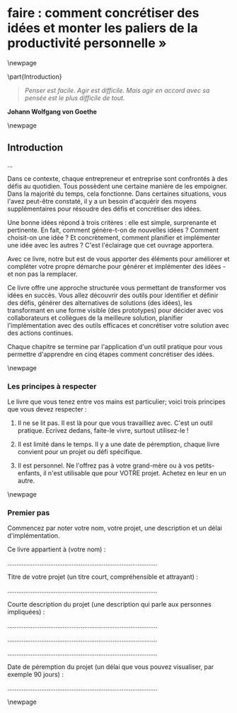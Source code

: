 


# faire : comment concrétiser des idées et monter les paliers de la productivité personnelle » 





\newpage

\part{Introduction}











> *Penser est facile. Agir est difficile. Mais agir en accord avec sa pensée est le plus difficile de tout.*
   
 **Johann Wolfgang von Goethe**
 

\newpage


## Introduction 


...

Dans ce contexte, chaque entrepreneur et entreprise sont confrontés à des défis au quotidien. Tous possèdent une certaine manière de les empoigner. Dans la majorité du temps, cela fonctionne. Dans certaines situations, vous l'avez peut-être constaté, il y a un besoin d'acquérir des moyens supplémentaires pour résoudre des défis et concrétiser des idées.

Une bonne idées répond à trois critères : elle est simple, surprenante et pertinente. En fait, comment génère-t-on de nouvelles idées ? Comment choisit-on une idée ? Et concrètement, comment planifier et implémenter une idée avec les autres ? C'est l'éclairage que cet ouvrage apportera. 

Avec ce livre, notre but est de vous apporter des éléments pour améliorer et compléter votre propre démarche pour générer et implémenter des idées - et non pas la remplacer. 
 
Ce livre offre une approche structurée vous permettant de transformer vos idées en succès. Vous allez découvrir des outils pour identifier et définir des défis, générer des alternatives de solutions (des idées), les transformant en une forme visible (des prototypes) pour décider avec vos collaborateurs et collègues de la meilleure solution, planifier l'implémentation avec des outils efficaces et concrétiser votre solution avec des actions continues.

Chaque chapitre se termine par l'application d'un outil pratique pour vous permettre d'apprendre en cinq étapes comment concrétiser des idées. 







\newpage

### Les principes à respecter

Le livre que vous tenez entre vos mains est particulier; voici trois principes que vous devez respecter : 


1. Il ne se lit pas. Il est là pour que vous travailliez avec. C'est un outil pratique. Ecrivez dedans, faite-le vivre, surtout utilisez-le ! 

2. Il est limité dans le temps. Il y a une date de péremption, chaque livre convient pour un projet ou défi spécifique.

3. Il est personnel. Ne l'offrez pas à votre grand-mère ou à vos petits- enfants, il n'est utilisable que pour VOTRE projet. Achetez en leur en un autre. 




\newpage

### Premier pas 

Commencez par noter votre nom, votre projet, une description et un délai d'implémentation.
 
Ce livre appartient à (votre nom) :


....................................................................................


Titre de votre projet (un titre court, compréhensible et attrayant) :


....................................................................................

Courte description du projet (une description qui parle aux personnes impliquées) :


....................................................................................

....................................................................................

....................................................................................

Date de péremption du projet (un délai que vous pouvez visualiser, par exemple 90 jours) :

....................................................................................


\newpage

